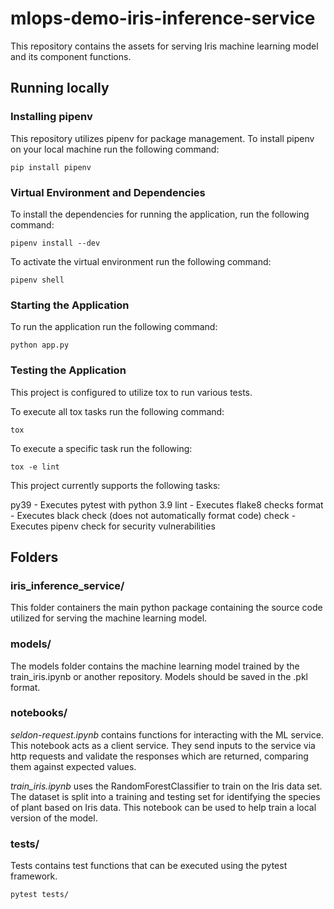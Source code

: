 # mlops-demo-iris-inference-service

This repository contains the assets for serving Iris machine learning model and its component functions.

## Running locally

### Installing pipenv

This repository utilizes pipenv for package management.  To install pipenv on your local machine run the following command:

```
pip install pipenv
```

### Virtual Environment and Dependencies

To install the dependencies for running the application, run the following command:

```
pipenv install --dev
```

To activate the virtual environment run the following command:

```
pipenv shell
```

### Starting the Application

To run the application run the following command:

```
python app.py
```

### Testing the Application

This project is configured to utilize tox to run various tests.  

To execute all tox tasks run the following command:

```
tox
```

To execute a specific task run the following:

```
tox -e lint
```

This project currently supports the following tasks:

py39 - Executes pytest with python 3.9
lint - Executes flake8 checks
format - Executes black check (does not automatically format code)
check - Executes pipenv check for security vulnerabilities

## Folders

### iris_inference_service/

This folder containers the main python package containing the source code utilized for serving the machine learning model.

### models/

The models folder contains the machine learning model trained by the train_iris.ipynb or another repository.  Models should be saved in the .pkl format.

### notebooks/

_seldon-request.ipynb_ contains functions for interacting with the ML service. This notebook acts as a client service. They send inputs to the service via http requests and validate the responses which are returned, comparing them against expected values.

_train_iris.ipynb_ uses the RandomForestClassifier to train on the Iris data set. The dataset is split into a training and testing set for identifying the species of plant based on Iris data.  This notebook can be used to help train a local version of the model.

### tests/

Tests contains test functions that can be executed using the pytest framework.

```
pytest tests/
```
